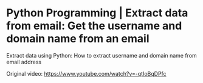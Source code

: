 # Python Programming | Extract data from email: Get the username and domain name from an email
Extract data using Python: How to extract username and domain name from email address

Original video: https://www.youtube.com/watch?v=-qtIoBqDPfc
